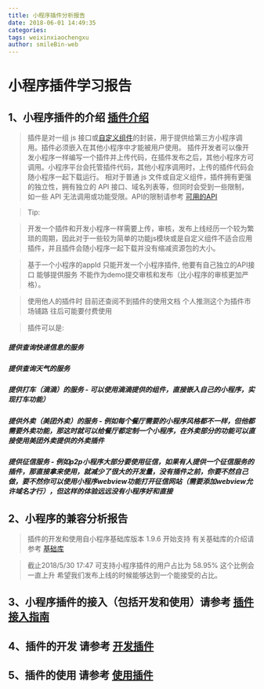 ```yaml
---
title: 小程序插件分析报告
date: 2018-06-01 14:49:35
categories:
tags: weixinxiaochengxu
author: smileBin-web
---
```

# 小程序插件学习报告
## 1、小程序插件的介绍 [插件介绍](https://developers.weixin.qq.com/miniprogram/dev/framework/plugin/)

> 插件是对一组 js 接口或[自定义组件](https://developers.weixin.qq.com/miniprogram/dev/framework/custom-component/)的封装，用于提供给第三方小程序调用。插件必须嵌入在其他小程序中才能被用户使用。
> 插件开发者可以像开发小程序一样编写一个插件并上传代码，在插件发布之后，其他小程序方可调用。小程序平台会托管插件代码，其他小程序调用时，上传的插件代码会随小程序一起下载运行。
> 相对于普通 js 文件或自定义组件，插件拥有更强的独立性，拥有独立的 API 接口、域名列表等，但同时会受到一些限制，如一些 API 无法调用或功能受限。API的限制请参考 [可用的API](https://developers.weixin.qq.com/miniprogram/dev/framework/plugin/api-limit.html)

> Tip: 

> 开发一个插件和开发小程序一样需要上传，审核，发布上线经历一个较为繁琐的周期，因此对于一些较为简单的功能js模块或是自定义组件不适合应用插件，并且插件会随小程序一起下载并没有缩减资源包的大小。

> 基于一个小程序的appId 只能开发一个小程序插件, 他要有自己独立的API接口 能够提供服务 不能作为demo提交审核和发布（比小程序的审核更加严格）。

> 使用他人的插件时 目前还查阅不到插件的使用文档 个人推测这个为插件市场铺路 往后可能要付费使用

> 插件可以是:
##### 提供查询快递信息的服务
##### 提供查询天气的服务
##### 提供打车（滴滴）的服务 - 可以使用滴滴提供的组件，直接嵌入自己的小程序，实现打车功能）
##### 提供外卖（美团外卖）的服务 - 例如每个餐厅需要的小程序风格都不一样，但他都需要外卖功能，那这时就可以给餐厅都定制一个小程序，在外卖部分的功能可以直接使用美团外卖提供的外卖插件
##### 提供征信服务 - 例如p2p小程序大部分要使用征信，如果有人提供一个征信服务的插件，那直接拿来使用，就减少了很大的开发量，没有插件之前，你要不然自己做，要不然你可以使用小程序webview功能打开征信网站（需要添加webview允许域名才行），但这样的体验远远没有小程序好和直接

## 2、小程序的兼容分析报告

> 插件的开发和使用自小程序基础库版本 1.9.6 开始支持 有关基础库的介绍请参考 [基础库](https://developers.weixin.qq.com/miniprogram/dev/framework/client-lib.html)

> 截止2018/5/30 17:47 可支持小程序插件的用户占比为 58.95% 这个比例会一直上升 希望我们发布上线的时候能够达到一个能接受的占比。

## 3、小程序插件的接入（包括开发和使用）请参考 [插件接入指南](https://developers.weixin.qq.com/miniprogram/introduction/plugin.html#%E5%B0%8F%E7%A8%8B%E5%BA%8F%E6%8F%92%E4%BB%B6%E5%8A%9F%E8%83%BD%E4%BB%8B%E7%BB%8D)


## 4、插件的开发 请参考 [开发插件](https://developers.weixin.qq.com/miniprogram/dev/framework/plugin/development.html)

## 5、插件的使用 请参考 [使用插件](https://developers.weixin.qq.com/miniprogram/dev/framework/plugin/using.html)